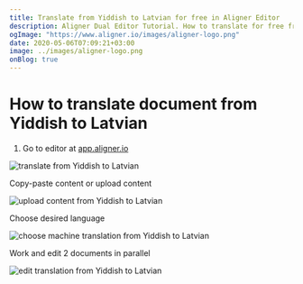 ```yaml
---
title: Translate from Yiddish to Latvian for free in Aligner Editor
description: Aligner Dual Editor Tutorial. How to translate for free from Yiddish to Latvian. Aligner is multilingual document management platform. 
ogImage: "https://www.aligner.io/images/aligner-logo.png"
date: 2020-05-06T07:09:21+03:00
image: ../images/aligner-logo.png
onBlog: true
---
```


# How to translate document from Yiddish to Latvian

1. Go to editor at [app.aligner.io](https://app.aligner.io "Aligner App web page")

![translate from Yiddish to Latvian](../aligner-blank-editor.png "translate from Yiddish to Latvian")

Copy-paste content or upload content

![upload content from Yiddish to Latvian](../aligner-uploaded-document.png "upload content from Yiddish to Latvian")

Choose desired language

![choose machine translation from Yiddish to Latvian](../aligner-language-dropdown.png "choose machine translation from Yiddish to Latvian")

Work and edit 2 documents in parallel

![edit translation from Yiddish to Latvian](../aligner-double-sitded-editor.png "edit translation from Yiddish to Latvian")

